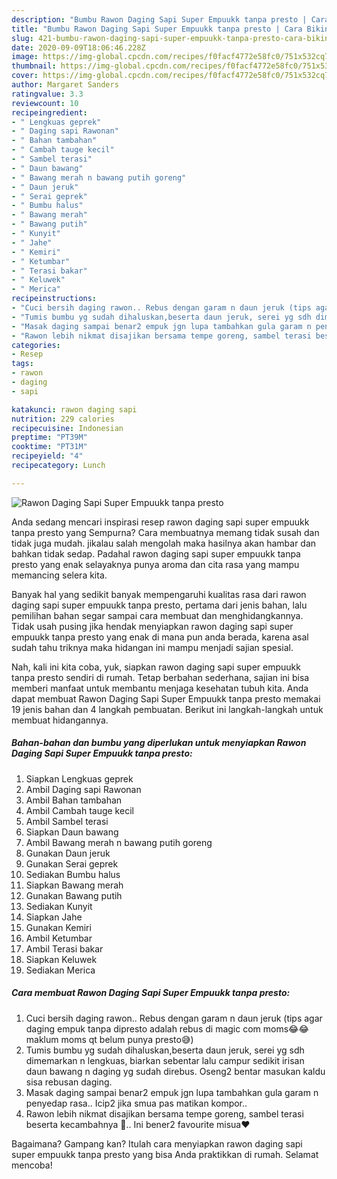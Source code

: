 ```yaml
---
description: "Bumbu Rawon Daging Sapi Super Empuukk tanpa presto | Cara Bikin Rawon Daging Sapi Super Empuukk tanpa presto Yang Enak Dan Mudah"
title: "Bumbu Rawon Daging Sapi Super Empuukk tanpa presto | Cara Bikin Rawon Daging Sapi Super Empuukk tanpa presto Yang Enak Dan Mudah"
slug: 421-bumbu-rawon-daging-sapi-super-empuukk-tanpa-presto-cara-bikin-rawon-daging-sapi-super-empuukk-tanpa-presto-yang-enak-dan-mudah
date: 2020-09-09T18:06:46.228Z
image: https://img-global.cpcdn.com/recipes/f0facf4772e58fc0/751x532cq70/rawon-daging-sapi-super-empuukk-tanpa-presto-foto-resep-utama.jpg
thumbnail: https://img-global.cpcdn.com/recipes/f0facf4772e58fc0/751x532cq70/rawon-daging-sapi-super-empuukk-tanpa-presto-foto-resep-utama.jpg
cover: https://img-global.cpcdn.com/recipes/f0facf4772e58fc0/751x532cq70/rawon-daging-sapi-super-empuukk-tanpa-presto-foto-resep-utama.jpg
author: Margaret Sanders
ratingvalue: 3.3
reviewcount: 10
recipeingredient:
- " Lengkuas geprek"
- " Daging sapi Rawonan"
- " Bahan tambahan"
- " Cambah tauge kecil"
- " Sambel terasi"
- " Daun bawang"
- " Bawang merah n bawang putih goreng"
- " Daun jeruk"
- " Serai geprek"
- " Bumbu halus"
- " Bawang merah"
- " Bawang putih"
- " Kunyit"
- " Jahe"
- " Kemiri"
- " Ketumbar"
- " Terasi bakar"
- " Keluwek"
- " Merica"
recipeinstructions:
- "Cuci bersih daging rawon.. Rebus dengan garam n daun jeruk (tips agar daging empuk tanpa dipresto adalah rebus di magic com moms😂😂 maklum moms qt belum punya presto😅)"
- "Tumis bumbu yg sudah dihaluskan,beserta daun jeruk, serei yg sdh dimemarkan n lengkuas, biarkan sebentar lalu campur sedikit irisan daun bawang n daging yg sudah direbus. Oseng2 bentar masukan kaldu sisa rebusan daging."
- "Masak daging sampai benar2 empuk jgn lupa tambahkan gula garam n penyedap rasa.. Icip2 jika smua pas matikan kompor.."
- "Rawon lebih nikmat disajikan bersama tempe goreng, sambel terasi beserta kecambahnya 💞.. Ini bener2 favourite misua♥"
categories:
- Resep
tags:
- rawon
- daging
- sapi

katakunci: rawon daging sapi 
nutrition: 229 calories
recipecuisine: Indonesian
preptime: "PT39M"
cooktime: "PT31M"
recipeyield: "4"
recipecategory: Lunch

---
```



![Rawon Daging Sapi Super Empuukk tanpa presto](https://img-global.cpcdn.com/recipes/f0facf4772e58fc0/751x532cq70/rawon-daging-sapi-super-empuukk-tanpa-presto-foto-resep-utama.jpg)

Anda sedang mencari inspirasi resep rawon daging sapi super empuukk tanpa presto yang Sempurna? Cara membuatnya memang tidak susah dan tidak juga mudah. jikalau salah mengolah maka hasilnya akan hambar dan bahkan tidak sedap. Padahal rawon daging sapi super empuukk tanpa presto yang enak selayaknya punya aroma dan cita rasa yang mampu memancing selera kita.



Banyak hal yang sedikit banyak mempengaruhi kualitas rasa dari rawon daging sapi super empuukk tanpa presto, pertama dari jenis bahan, lalu pemilihan bahan segar sampai cara membuat dan menghidangkannya. Tidak usah pusing jika hendak menyiapkan rawon daging sapi super empuukk tanpa presto yang enak di mana pun anda berada, karena asal sudah tahu triknya maka hidangan ini mampu menjadi sajian spesial.


Nah, kali ini kita coba, yuk, siapkan rawon daging sapi super empuukk tanpa presto sendiri di rumah. Tetap berbahan sederhana, sajian ini bisa memberi manfaat untuk membantu menjaga kesehatan tubuh kita. Anda dapat membuat Rawon Daging Sapi Super Empuukk tanpa presto memakai 19 jenis bahan dan 4 langkah pembuatan. Berikut ini langkah-langkah untuk membuat hidangannya.

<!--inarticleads1-->

##### Bahan-bahan dan bumbu yang diperlukan untuk menyiapkan Rawon Daging Sapi Super Empuukk tanpa presto:

1. Siapkan  Lengkuas geprek
1. Ambil  Daging sapi Rawonan
1. Ambil  Bahan tambahan
1. Ambil  Cambah tauge kecil
1. Ambil  Sambel terasi
1. Siapkan  Daun bawang
1. Ambil  Bawang merah n bawang putih goreng
1. Gunakan  Daun jeruk
1. Gunakan  Serai geprek
1. Sediakan  Bumbu halus
1. Siapkan  Bawang merah
1. Gunakan  Bawang putih
1. Sediakan  Kunyit
1. Siapkan  Jahe
1. Gunakan  Kemiri
1. Ambil  Ketumbar
1. Ambil  Terasi bakar
1. Siapkan  Keluwek
1. Sediakan  Merica




<!--inarticleads2-->

##### Cara membuat Rawon Daging Sapi Super Empuukk tanpa presto:

1. Cuci bersih daging rawon.. Rebus dengan garam n daun jeruk (tips agar daging empuk tanpa dipresto adalah rebus di magic com moms😂😂 maklum moms qt belum punya presto😅)
1. Tumis bumbu yg sudah dihaluskan,beserta daun jeruk, serei yg sdh dimemarkan n lengkuas, biarkan sebentar lalu campur sedikit irisan daun bawang n daging yg sudah direbus. Oseng2 bentar masukan kaldu sisa rebusan daging.
1. Masak daging sampai benar2 empuk jgn lupa tambahkan gula garam n penyedap rasa.. Icip2 jika smua pas matikan kompor..
1. Rawon lebih nikmat disajikan bersama tempe goreng, sambel terasi beserta kecambahnya 💞.. Ini bener2 favourite misua♥




Bagaimana? Gampang kan? Itulah cara menyiapkan rawon daging sapi super empuukk tanpa presto yang bisa Anda praktikkan di rumah. Selamat mencoba!
